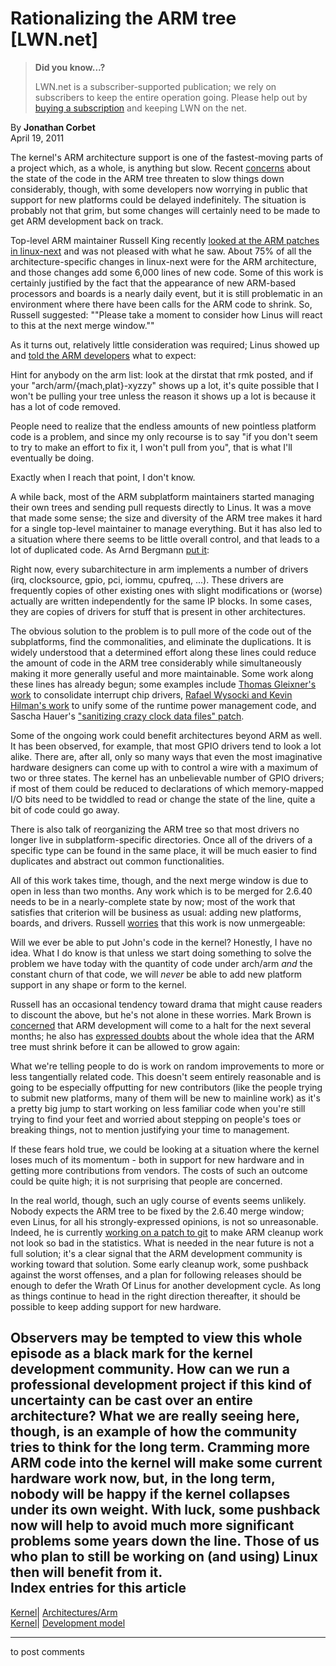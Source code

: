 # Rationalizing the ARM tree [LWN.net]

> **Did you know...?**
> 
> LWN.net is a subscriber-supported publication; we rely on subscribers to keep the entire operation going. Please help out by [buying a subscription](/Promo/nst-nag4/subscribe) and keeping LWN on the net. 

By **Jonathan Corbet**  
April 19, 2011 

The kernel's ARM architecture support is one of the fastest-moving parts of a project which, as a whole, is anything but slow. Recent [concerns](/Articles/437162/) about the state of the code in the ARM tree threaten to slow things down considerably, though, with some developers now worrying in public that support for new platforms could be delayed indefinitely. The situation is probably not that grim, but some changes will certainly need to be made to get ARM development back on track. 

Top-level ARM maintainer Russell King recently [looked at the ARM patches in linux-next](/Articles/439324/) and was not pleased with what he saw. About 75% of all the architecture-specific changes in linux-next were for the ARM architecture, and those changes add some 6,000 lines of new code. Some of this work is certainly justified by the fact that the appearance of new ARM-based processors and boards is a nearly daily event, but it is still problematic in an environment where there have been calls for the ARM code to shrink. So, Russell suggested: ""Please take a moment to consider how Linus will react to this at the next merge window."" 

As it turns out, relatively little consideration was required; Linus showed up and [told the ARM developers](/Articles/439326/) what to expect: 

Hint for anybody on the arm list: look at the dirstat that rmk posted, and if your "arch/arm/{mach,plat}-xyzzy" shows up a lot, it's quite possible that I won't be pulling your tree unless the reason it shows up a lot is because it has a lot of code removed. 

People need to realize that the endless amounts of new pointless platform code is a problem, and since my only recourse is to say "if you don't seem to try to make an effort to fix it, I won't pull from you", that is what I'll eventually be doing. 

Exactly when I reach that point, I don't know. 

A while back, most of the ARM subplatform maintainers started managing their own trees and sending pull requests directly to Linus. It was a move that made some sense; the size and diversity of the ARM tree makes it hard for a single top-level maintainer to manage everything. But it has also led to a situation where there seems to be little overall control, and that leads to a lot of duplicated code. As Arnd Bergmann [put it](/Articles/439330/): 

Right now, every subarchitecture in arm implements a number of drivers (irq, clocksource, gpio, pci, iommu, cpufreq, ...). These drivers are frequently copies of other existing ones with slight modifications or (worse) actually are written independently for the same IP blocks. In some cases, they are copies of drivers for stuff that is present in other architectures. 

The obvious solution to the problem is to pull more of the code out of the subplatforms, find the commonalities, and eliminate the duplications. It is widely understood that a determined effort along these lines could reduce the amount of code in the ARM tree considerably while simultaneously making it more generally useful and more maintainable. Some work along these lines has already begun; some examples include [Thomas Gleixner's work](/Articles/439176/) to consolidate interrupt chip drivers, [Rafael Wysocki and Kevin Hilman's work](/Articles/439091/) to unify some of the runtime power management code, and Sascha Hauer's ["sanitizing crazy clock data files" patch](/Articles/439332/). 

Some of the ongoing work could benefit architectures beyond ARM as well. It has been observed, for example, that most GPIO drivers tend to look a lot alike. There are, after all, only so many ways that even the most imaginative hardware designers can come up with to control a wire with a maximum of two or three states. The kernel has an unbelievable number of GPIO drivers; if most of them could be reduced to declarations of which memory-mapped I/O bits need to be twiddled to read or change the state of the line, quite a bit of code could go away. 

There is also talk of reorganizing the ARM tree so that most drivers no longer live in subplatform-specific directories. Once all of the drivers of a specific type can be found in the same place, it will be much easier to find duplicates and abstract out common functionalities. 

All of this work takes time, though, and the next merge window is due to open in less than two months. Any work which is to be merged for 2.6.40 needs to be in a nearly-complete state by now; most of the work that satisfies that criterion will be business as usual: adding new platforms, boards, and drivers. Russell [worries](/Articles/439333/) that this work is now unmergeable: 

Will we ever be able to put John's code in the kernel? Honestly, I have no idea. What I do know is that unless we start doing something to solve the problem we have today with the quantity of code under arch/arm _and_ the constant churn of that code, we will _never_ be able to add new platform support in any shape or form to the kernel. 

Russell has an occasional tendency toward drama that might cause readers to discount the above, but he's not alone in these worries. Mark Brown is [concerned](/Articles/439334/) that ARM development will come to a halt for the next several months; he also has [expressed doubts](/Articles/439335/) about the whole idea that the ARM tree must shrink before it can be allowed to grow again: 

What we're telling people to do is work on random improvements to more or less tangentially related code. This doesn't seem entirely reasonable and is going to be especially offputting for new contributors (like the people trying to submit new platforms, many of them will be new to mainline work) as it's a pretty big jump to start working on less familiar code when you're still trying to find your feet and worried about stepping on people's toes or breaking things, not to mention justifying your time to management. 

If these fears hold true, we could be looking at a situation where the kernel loses much of its momentum - both in support for new hardware and in getting more contributions from vendors. The costs of such an outcome could be quite high; it is not surprising that people are concerned. 

In the real world, though, such an ugly course of events seems unlikely. Nobody expects the ARM tree to be fixed by the 2.6.40 merge window; even Linus, for all his strongly-expressed opinions, is not so unreasonable. Indeed, he is currently [working on a patch to git](/Articles/439466/) to make ARM cleanup work not look so bad in the statistics. What is needed in the near future is not a full solution; it's a clear signal that the ARM development community is working toward that solution. Some early cleanup work, some pushback against the worst offenses, and a plan for following releases should be enough to defer the Wrath Of Linus for another development cycle. As long as things continue to head in the right direction thereafter, it should be possible to keep adding support for new hardware. 

Observers may be tempted to view this whole episode as a black mark for the kernel development community. How can we run a professional development project if this kind of uncertainty can be cast over an entire architecture? What we are really seeing here, though, is an example of how the community tries to think for the long term. Cramming more ARM code into the kernel will make some current hardware work now, but, in the long term, nobody will be happy if the kernel collapses under its own weight. With luck, some pushback now will help to avoid much more significant problems some years down the line. Those of us who plan to still be working on (and using) Linux then will benefit from it.  
Index entries for this article  
---  
[Kernel](/Kernel/Index)| [Architectures/Arm](/Kernel/Index#Architectures-Arm)  
[Kernel](/Kernel/Index)| [Development model](/Kernel/Index#Development_model)  
  


* * *

to post comments 

